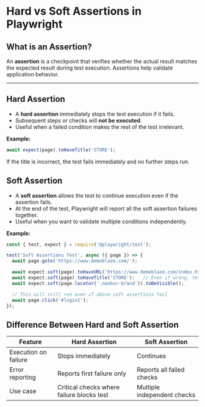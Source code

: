 # Hard vs Soft Assertions in Playwright

## What is an Assertion?
An **assertion** is a checkpoint that verifies whether the actual result matches the expected result during test execution. Assertions help validate application behavior.

---

##  Hard Assertion
- A **hard assertion** immediately stops the test execution if it fails.  
- Subsequent steps or checks will **not be executed**.  
- Useful when a failed condition makes the rest of the test irrelevant.

**Example:**
```javascript
await expect(page).toHaveTitle('STORE');
```
If the title is incorrect, the test fails immediately and no further steps run.

##  Soft Assertion
- A **soft assertion** allows the test to continue execution even if the assertion fails. 
- At the end of the test, Playwright will report all the soft assertion failures together.
- Useful when you want to validate multiple conditions independently.

**Example:**
```javascript
const { test, expect } = require('@playwright/test');

test('Soft Assertions Test', async ({ page }) => {
  await page.goto('https://www.demoblaze.com/');

  await expect.soft(page).toHaveURL('https://www.demoblaze.com/index.html');
  await expect.soft(page).toHaveTitle('STORE');   // Even if wrong, test continues
  await expect.soft(page.locator('.navbar-brand')).toBeVisible();

  // This will still run even if above soft assertions fail
  await page.click('#login2');
});

```
## Difference Between Hard and Soft Assertion

| Feature              | Hard Assertion                            | Soft Assertion              |
| -------------------- | ----------------------------------------- | --------------------------- |
| Execution on failure | Stops immediately                         | Continues                   |
| Error reporting      | Reports first failure only                | Reports all failed checks   |
| Use case             | Critical checks where failure blocks test | Multiple independent checks |





